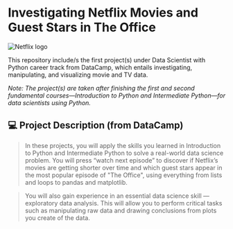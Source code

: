 # **Investigating Netflix Movies and Guest Stars in The Office**
![Netflix logo](https://upload.wikimedia.org/wikipedia/commons/thumb/6/69/Netflix_logo.svg/800px-Netflix_logo.svg.png?20220504140802)

This repository include/s the first project(s) under Data Scientist with Python career track from DataCamp, which entails investigating, manipulating, and visualizing movie and TV data.

*Note: The project(s) are taken after finishing the first and second fundamental courses—Introduction to Python and Intermediate Python—for data scientists using Python.*

## :computer: Project Description (from DataCamp)
> In these projects, you will apply the skills you learned in Introduction to Python and Intermediate Python to solve a real-world data science problem. You will press “watch next episode” to discover if Netflix’s movies are getting shorter over time and which guest stars appear in the most popular episode of "The Office", using everything from lists and loops to pandas and matplotlib.

> You will also gain experience in an essential data science skill — exploratory data analysis. This will allow you to perform critical tasks such as manipulating raw data and drawing conclusions from plots you create of the data.
